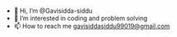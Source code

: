 - 👋 Hi, I’m @Gavisidda-siddu
- 👀 I’m interested in coding and problem solving 
- 📫 How to reach me gavisiddasiddu99019@gmail.com

<!---
Gavisidda-siddu/Gavisidda-siddu is a ✨ special ✨ repository because its `README.md` (this file) appears on your GitHub profile.
You can click the Preview link to take a look at your changes.
--->
